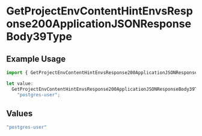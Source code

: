 # GetProjectEnvContentHintEnvsResponse200ApplicationJSONResponseBody39Type

## Example Usage

```typescript
import { GetProjectEnvContentHintEnvsResponse200ApplicationJSONResponseBody39Type } from "@vercel/sdk/models/operations/getprojectenv.js";

let value:
  GetProjectEnvContentHintEnvsResponse200ApplicationJSONResponseBody39Type =
    "postgres-user";
```

## Values

```typescript
"postgres-user"
```